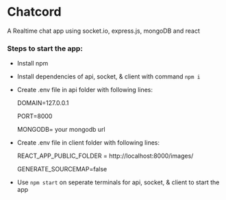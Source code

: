 # Chatcord
A Realtime chat app using socket.io, express.js, mongoDB and react

### Steps to start the app:

- Install npm
- Install dependencies of api, socket, & client with command `npm i`
- Create .env file in api folder with following lines:

  DOMAIN=127.0.0.1
  
  PORT=8000
  
  MONGODB= your mongodb url
  
- Create .env file in client folder with following lines:
 
  REACT_APP_PUBLIC_FOLDER = http://localhost:8000/images/
  
  GENERATE_SOURCEMAP=false
  
- Use `npm start` on seperate terminals for api, socket, & client to start the app
